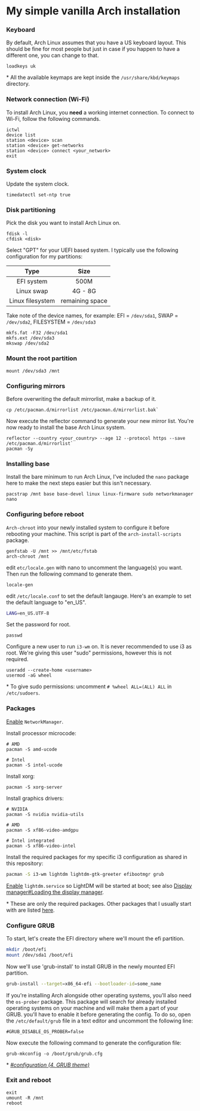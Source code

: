 # My simple vanilla Arch installation
### Keyboard
By default, Arch Linux assumes that you have a US keyboard layout. This should be fine for most people but just in case if you happen to have a different one, you can change to that.
```
loadkeys uk
```
\* All the available keymaps are kept inside the `/usr/share/kbd/keymaps` directory.

### Network connection (Wi-Fi)
To install Arch Linux, you __need__ a working internet connection. To connect to Wi-Fi, follow the following commands.
```
ictwl
device list
station <device> scan
station <device> get-networks
station <device> connect <your_network>
exit
```

### System clock
Update the system clock.
```
timedatectl set-ntp true
```

### Disk partitioning
Pick the disk you want to install Arch Linux on.
```
fdisk -l
cfdisk <disk>
```
Select "GPT" for your UEFI based system. I typically use the following configuration for my partitions:  

| Type | Size |
|:--:|:--:|
| EFI system | 500M |
| Linux swap | 4G - 8G|
| Linux filesystem | remaining space |


Take note of the device names, for example: EFI = `/dev/sda1`, SWAP = `/dev/sda2`, FILESYSTEM = `/dev/sda3`
```
mkfs.fat -F32 /dev/sda1
mkfs.ext /dev/sda3
mkswap /dev/sda2
```

### Mount the root partition
```
mount /dev/sda3 /mnt
```

### Configuring mirrors
Before overwriting the default mirrorlist, make a backup of it.
```
cp /etc/pacman.d/mirrorlist /etc/pacman.d/mirrorlist.bak`
```

Now execute the reflector command to generate your new mirror list. You're now ready to install the base Arch Linux system.
```
reflector --country <your_country> --age 12 --protocol https --save /etc/pacman.d/mirrorlist`
pacman -Sy
```

### Installing base
Install the bare minimum to run Arch Linux, I've included the `nano` package here to make the next steps easier but this isn't necessary.
```
pacstrap /mnt base base-devel linux linux-firmware sudo networkmanager nano
```

### Configuring before reboot
`Arch-chroot` into your newly installed system to configure it before rebooting your machine. This script is part of the `arch-install-scripts` package.
```
genfstab -U /mnt >> /mnt/etc/fstab
arch-chroot /mnt
```

edit `etc/locale.gen` with nano to uncomment the language(s) you want. Then run the following command to generate them.
```
locale-gen
```

edit `/etc/locale.conf` to set the default langauge. Here's an example to set the default language to "en_US".
```bash
LANG=en_US.UTF-8
```

Set the password for root.
```
passwd
```

Configure a new user to run `i3-wm` on. It is never recommended to use i3 as root. We're giving this user "sudo" permissions, however this is not required.
```
useradd --create-home <username>
usermod -aG wheel
```

\* To give sudo permissions: uncomment `# %wheel ALL=(ALL) ALL` in `/etc/sudoers`.

### Packages
[Enable](https://wiki.archlinux.org/title/Enable) `NetworkManager`.

Install processor microcode:
```
# AMD
pacman -S amd-ucode

# Intel
pacman -S intel-ucode
```

Install xorg:
```
pacman -S xorg-server
```

Install graphics drivers:
```
# NVIDIA
pacman -S nvidia nvidia-utils

# AMD
pacman -S xf86-video-amdgpu

# Intel integrated
pacman -S xf86-video-intel
```

Install the required packages for my specific i3 configuration as shared in this repository:

```bash
pacman -S i3-wm lightdm lightdm-gtk-greeter efibootmgr grub
```

[Enable](https://wiki.archlinux.org/title/Enable) `lightdm.service` so LightDM will be started at boot; see also [Display manager#Loading the display manager](https://wiki.archlinux.org/title/Display_manager#Loading_the_display_manager).  

\* These are only the required packages. Other packages that I usually start with are listed [here](PACKAGES.md).

### Configure GRUB
To start, let's create the EFI directory where we'll mount the efi partition.
```bash
mkdir /boot/efi
mount /dev/sda1 /boot/efi
```

Now we'll use 'grub-install' to install GRUB in the newly mounted EFI partition.
```bash
grub-install --target=x86_64-efi --bootloader-id=some_name
```

If you're installing Arch alongside other operating systems, you'll also need the `os-prober` package. This package will search for already installed operating systems on your machine and will make them a part of your GRUB. you'll have to enable it before generating the config. To do so, open the `/etc/default/grub` file in a text editor and uncommont the following line:
```
#GRUB_DISABLE_OS_PROBER=false
```

Now execute the following command to generate the configuration file:
```
grub-mkconfig -o /boot/grub/grub.cfg
```

\* *[#configuration (4. GRUB theme)](https://github.com/Dok4440/dotfiles/blob/main/README.md#configuration)*


### Exit and reboot
```
exit
umount -R /mnt
reboot
```

